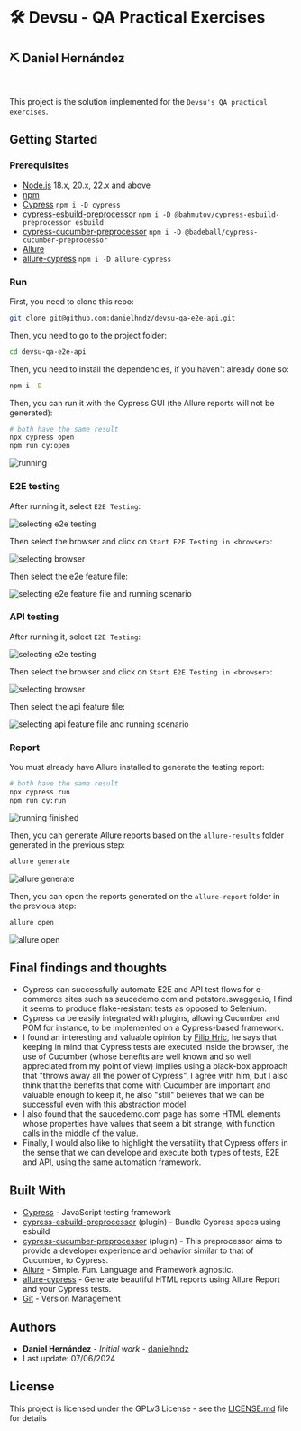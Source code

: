 # :hammer_and_wrench: Devsu - QA Practical Exercises

## :pick: Daniel Hernández

<br/>

This project is the solution implemented for the `Devsu's QA practical exercises`.

## Getting Started

### Prerequisites

- [Node.js](https://nodejs.org/en) 18.x, 20.x, 22.x and above
- [npm](https://www.npmjs.com/)
- [Cypress](https://www.cypress.io/) `npm i -D cypress`
- [cypress-esbuild-preprocessor](https://github.com/bahmutov/cypress-esbuild-preprocessor) `npm i -D @bahmutov/cypress-esbuild-preprocessor esbuild`
- [cypress-cucumber-preprocessor](https://github.com/badeball/cypress-cucumber-preprocessor) `npm i -D @badeball/cypress-cucumber-preprocessor`
- [Allure](https://allurereport.org/docs/install/)
- [allure-cypress](https://allurereport.org/docs/cypress/) `npm i -D allure-cypress`

### Run

First, you need to clone this repo:

```bash
git clone git@github.com:danielhndz/devsu-qa-e2e-api.git
```

Then, you need to go to the project folder:

```bash
cd devsu-qa-e2e-api
```

Then, you need to install the dependencies, if you haven't already done so:

```bash
npm i -D
```

Then, you can run it with the Cypress GUI (the Allure reports will not be generated):

```bash
# both have the same result
npx cypress open
npm run cy:open
```

![running](../media/run.png?raw=true)

### E2E testing

After running it, select `E2E Testing`:

![selecting e2e testing](../media/select_e2e.png?raw=true)

Then select the browser and click on `Start E2E Testing in <browser>`:

![selecting browser](../media/select_browser.png?raw=true)

Then select the e2e feature file:

![selecting e2e feature file and running scenario](../media/e2e_demo.gif?raw=true)

### API testing

After running it, select `E2E Testing`:

![selecting e2e testing](../media/select_e2e.png?raw=true)

Then select the browser and click on `Start E2E Testing in <browser>`:

![selecting browser](../media/select_browser.png?raw=true)

Then select the api feature file:

![selecting api feature file and running scenario](../media/api_demo.gif?raw=true)

### Report

You must already have Allure installed to generate the testing report:

```bash
# both have the same result
npx cypress run
npm run cy:run
```

![running finished](../media/run_output.png?raw=true)

Then, you can generate Allure reports based on the `allure-results` folder generated in the previous step:

```bash
allure generate
```

![allure generate](../media/allure_generate.png?raw=true)

Then, you can open the reports generated on the `allure-report` folder in the previous step:

```bash
allure open
```

![allure open](../media/allure_open.png?raw=true)

## Final findings and thoughts

- Cypress can successfully automate E2E and API test flows for e-commerce sites such as saucedemo.com and petstore.swagger.io, I find it seems to produce flake-resistant tests as opposed to Selenium.
- Cypress ca be easily integrated with plugins, allowing Cucumber and POM for instance, to be implemented on a Cypress-based framework.
- I found an interesting and valuable opinion by [Filip Hric](https://filiphric.com/cucumber-in-cypress-a-step-by-step-guide), he says that keeping in mind that Cypress tests are executed inside the browser, the use of Cucumber (whose benefits are well known and so well appreciated from my point of view) implies using a black-box approach that "throws away all the power of Cypress", I agree with him, but I also think that the benefits that come with Cucumber are important and valuable enough to keep it, he also "still" believes that we can be successful even with this abstraction model.
- I also found that the saucedemo.com page has some HTML elements whose properties have values that seem a bit strange, with function calls in the middle of the value.
- Finally, I would also like to highlight the versatility that Cypress offers in the sense that we can develope and execute both types of tests, E2E and API, using the same automation framework.

## Built With

- [Cypress](https://www.cypress.io/) - JavaScript testing framework
- [cypress-esbuild-preprocessor](https://github.com/bahmutov/cypress-esbuild-preprocessor) (plugin) - Bundle Cypress specs using esbuild
- [cypress-cucumber-preprocessor](https://github.com/badeball/cypress-cucumber-preprocessor) (plugin) - This preprocessor aims to provide a developer experience and behavior similar to that of Cucumber, to Cypress.
- [Allure](https://allurereport.org/) - Simple. Fun. Language and Framework agnostic.
- [allure-cypress](https://allurereport.org/docs/cypress/) - Generate beautiful HTML reports using Allure Report and your Cypress tests.
- [Git](https://git-scm.com/) - Version Management

## Authors

- **Daniel Hernández** - _Initial work_ - [danielhndz](https://github.com/danielhndz)
- Last update: 07/06/2024

## License

This project is licensed under the GPLv3 License - see the [LICENSE.md](LICENSE.md) file for details
